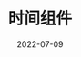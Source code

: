 ﻿---
title: 时间组件
date: 2022-07-09
sidebar: 'auto'
categories:
- 小练习
tags:
- 小练习
- 自定义组件
description: 'https://img-blog.csdnimg.cn/91238e9d94844914879f7a40c2c94826.png'
---
<br><br><br><br>
<template>
  <div class="tm">
    <div class="box box1"></div>
    <div class="box box2"></div>
    <div class="box box3"></div>
    <div class="box box4"></div>
    <div class="box box5"></div>
    <div class="box box6"></div>
    <div class="box box7"></div>
    <div class="box box8"></div>
  </div>
</template>

<script>
import $ from "jquery";
export default {
  data() {
    return {};
  },
  methods: {},
  mounted() {
    
    setInterval(() => {
      // 获取当前时间并保留第一位数字
      let date = new Date();
      let hour_s = parseInt(date.getHours() / 10);
      let hour_g = parseInt(date.getHours() % 10);
      let minute_s = parseInt(date.getMinutes() / 10);
      let minute_g = parseInt(date.getMinutes() % 10);
      let second_s = parseInt(date.getSeconds() / 10);
      let second_g = parseInt(date.getSeconds() % 10);
      //判断赋值
      switch (hour_s) {
        case 0:
          $(".box1").addClass("r0");
          $(".box1").removeClass("r1");
          $(".box1").removeClass("r2");
          break;
        case 1:
          $(".box1").addClass("r1");
          $(".box1").removeClass("r0");
          $(".box1").removeClass("r2");
          break;
        case 2:
          $(".box1").addClass("r2");
          $(".box1").removeClass("r0");
          $(".box1").removeClass("r1");
          break;
      }
      switch (hour_g) {
        case 0:
          $(".box2").addClass("r0");
          $(".box2").removeClass("r1");
          $(".box2").removeClass("r2");
          $(".box2").removeClass("r3");
          $(".box2").removeClass("r4");
          $(".box2").removeClass("r5");
          $(".box2").removeClass("r6");
          $(".box2").removeClass("r7");
          $(".box2").removeClass("r8");
          $(".box2").removeClass("r9");
          break;
        case 1:
          $(".box2").addClass("r1");
          $(".box2").removeClass("r0");
          $(".box2").removeClass("r2");
          $(".box2").removeClass("r3");
          $(".box2").removeClass("r4");
          $(".box2").removeClass("r5");
          $(".box2").removeClass("r6");
          $(".box2").removeClass("r7");
          $(".box2").removeClass("r8");
          $(".box2").removeClass("r9");
          break;
        case 2:
          $(".box2").addClass("r2");
          $(".box2").removeClass("r1");
          $(".box2").removeClass("r0");
          $(".box2").removeClass("r3");
          $(".box2").removeClass("r4");
          $(".box2").removeClass("r5");
          $(".box2").removeClass("r6");
          $(".box2").removeClass("r7");
          $(".box2").removeClass("r8");
          $(".box2").removeClass("r9");
          break;
        case 3:
          $(".box2").addClass("r3");
          $(".box2").removeClass("r1");
          $(".box2").removeClass("r2");
          $(".box2").removeClass("r0");
          $(".box2").removeClass("r4");
          $(".box2").removeClass("r5");
          $(".box2").removeClass("r6");
          $(".box2").removeClass("r7");
          $(".box2").removeClass("r8");
          $(".box2").removeClass("r9");
          break;
        case 4:
          $(".box2").addClass("r4");
          $(".box2").removeClass("r1");
          $(".box2").removeClass("r2");
          $(".box2").removeClass("r3");
          $(".box2").removeClass("r0");
          $(".box2").removeClass("r5");
          $(".box2").removeClass("r6");
          $(".box2").removeClass("r7");
          $(".box2").removeClass("r8");
          $(".box2").removeClass("r9");
          break;
        case 5:
          $(".box2").addClass("r5");
          $(".box2").removeClass("r1");
          $(".box2").removeClass("r2");
          $(".box2").removeClass("r3");
          $(".box2").removeClass("r4");
          $(".box2").removeClass("r0");
          $(".box2").removeClass("r6");
          $(".box2").removeClass("r7");
          $(".box2").removeClass("r8");
          $(".box2").removeClass("r9");
          break;
        case 6:
          $(".box2").addClass("r6");
          $(".box2").removeClass("r1");
          $(".box2").removeClass("r2");
          $(".box2").removeClass("r3");
          $(".box2").removeClass("r4");
          $(".box2").removeClass("r5");
          $(".box2").removeClass("r0");
          $(".box2").removeClass("r7");
          $(".box2").removeClass("r8");
          $(".box2").removeClass("r9");
          break;
        case 7:
          $(".box2").addClass("r7");
          $(".box2").removeClass("r1");
          $(".box2").removeClass("r2");
          $(".box2").removeClass("r3");
          $(".box2").removeClass("r4");
          $(".box2").removeClass("r5");
          $(".box2").removeClass("r6");
          $(".box2").removeClass("r0");
          $(".box2").removeClass("r8");
          $(".box2").removeClass("r9");
          break;
        case 8:
          $(".box2").addClass("r8");
          $(".box2").removeClass("r1");
          $(".box2").removeClass("r2");
          $(".box2").removeClass("r3");
          $(".box2").removeClass("r4");
          $(".box2").removeClass("r5");
          $(".box2").removeClass("r6");
          $(".box2").removeClass("r7");
          $(".box2").removeClass("r0");
          $(".box2").removeClass("r9");
          break;
        case 9:
          $(".box2").addClass("r9");
          $(".box2").removeClass("r1");
          $(".box2").removeClass("r2");
          $(".box2").removeClass("r3");
          $(".box2").removeClass("r4");
          $(".box2").removeClass("r5");
          $(".box2").removeClass("r6");
          $(".box2").removeClass("r7");
          $(".box2").removeClass("r8");
          $(".box2").removeClass("r0");
          break;
      }
      switch (minute_s) {
        case 0:
          $(".box4").addClass("r0");
          $(".box4").removeClass("r1");
          $(".box4").removeClass("r2");
          $(".box4").removeClass("r3");
          $(".box4").removeClass("r4");
          $(".box4").removeClass("r5");
          break;
        case 1:
          $(".box4").addClass("r1");
          $(".box4").removeClass("r0");
          $(".box4").removeClass("r2");
          $(".box4").removeClass("r3");
          $(".box4").removeClass("r4");
          $(".box4").removeClass("r5");
          break;
        case 2:
          $(".box4").addClass("r2");
          $(".box4").removeClass("r1");
          $(".box4").removeClass("r0");
          $(".box4").removeClass("r3");
          $(".box4").removeClass("r4");
          $(".box4").removeClass("r5");
          break;
        case 3:
          $(".box4").addClass("r3");
          $(".box4").removeClass("r1");
          $(".box4").removeClass("r2");
          $(".box4").removeClass("r0");
          $(".box4").removeClass("r4");
          $(".box4").removeClass("r5");
          break;
        case 4:
          $(".box4").addClass("r4");
          $(".box4").removeClass("r1");
          $(".box4").removeClass("r2");
          $(".box4").removeClass("r3");
          $(".box4").removeClass("r0");
          $(".box4").removeClass("r5");
          break;
        case 5:
          $(".box4").addClass("r5");
          $(".box4").removeClass("r1");
          $(".box4").removeClass("r2");
          $(".box4").removeClass("r3");
          $(".box4").removeClass("r4");
          $(".box4").removeClass("r0");
          break;
      }
      switch (minute_g) {
        case 0:
          $(".box5").addClass("r0");
          $(".box5").removeClass("r1");
          $(".box5").removeClass("r2");
          $(".box5").removeClass("r3");
          $(".box5").removeClass("r4");
          $(".box5").removeClass("r5");
          $(".box5").removeClass("r6");
          $(".box5").removeClass("r7");
          $(".box5").removeClass("r8");
          $(".box5").removeClass("r9");
          break;
        case 1:
          $(".box5").addClass("r1");
          $(".box5").removeClass("r0");
          $(".box5").removeClass("r2");
          $(".box5").removeClass("r3");
          $(".box5").removeClass("r4");
          $(".box5").removeClass("r5");
          $(".box5").removeClass("r6");
          $(".box5").removeClass("r7");
          $(".box5").removeClass("r8");
          $(".box5").removeClass("r9");
          break;
        case 2:
          $(".box5").addClass("r2");
          $(".box5").removeClass("r1");
          $(".box5").removeClass("r0");
          $(".box5").removeClass("r3");
          $(".box5").removeClass("r4");
          $(".box5").removeClass("r5");
          $(".box5").removeClass("r6");
          $(".box5").removeClass("r7");
          $(".box5").removeClass("r8");
          $(".box5").removeClass("r9");
          break;
        case 3:
          $(".box5").addClass("r3");
          $(".box5").removeClass("r1");
          $(".box5").removeClass("r2");
          $(".box5").removeClass("r0");
          $(".box5").removeClass("r4");
          $(".box5").removeClass("r5");
          $(".box5").removeClass("r6");
          $(".box5").removeClass("r7");
          $(".box5").removeClass("r8");
          $(".box5").removeClass("r9");
          break;
        case 4:
          $(".box5").addClass("r4");
          $(".box5").removeClass("r1");
          $(".box5").removeClass("r2");
          $(".box5").removeClass("r3");
          $(".box5").removeClass("r0");
          $(".box5").removeClass("r5");
          $(".box5").removeClass("r6");
          $(".box5").removeClass("r7");
          $(".box5").removeClass("r8");
          $(".box5").removeClass("r9");
          break;
        case 5:
          $(".box5").addClass("r5");
          $(".box5").removeClass("r1");
          $(".box5").removeClass("r2");
          $(".box5").removeClass("r3");
          $(".box5").removeClass("r4");
          $(".box5").removeClass("r0");
          $(".box5").removeClass("r6");
          $(".box5").removeClass("r7");
          $(".box5").removeClass("r8");
          $(".box5").removeClass("r9");
          break;
        case 6:
          $(".box5").addClass("r6");
          $(".box5").removeClass("r1");
          $(".box5").removeClass("r2");
          $(".box5").removeClass("r3");
          $(".box5").removeClass("r4");
          $(".box5").removeClass("r5");
          $(".box5").removeClass("r0");
          $(".box5").removeClass("r7");
          $(".box5").removeClass("r8");
          $(".box5").removeClass("r9");
          break;
        case 7:
          $(".box5").addClass("r7");
          $(".box5").removeClass("r1");
          $(".box5").removeClass("r2");
          $(".box5").removeClass("r3");
          $(".box5").removeClass("r4");
          $(".box5").removeClass("r5");
          $(".box5").removeClass("r6");
          $(".box5").removeClass("r0");
          $(".box5").removeClass("r8");
          $(".box5").removeClass("r9");
          break;
        case 8:
          $(".box5").addClass("r8");
          $(".box5").removeClass("r1");
          $(".box5").removeClass("r2");
          $(".box5").removeClass("r3");
          $(".box5").removeClass("r4");
          $(".box5").removeClass("r5");
          $(".box5").removeClass("r6");
          $(".box5").removeClass("r7");
          $(".box5").removeClass("r0");
          $(".box5").removeClass("r9");
          break;
        case 9:
          $(".box5").addClass("r9");
          $(".box5").removeClass("r1");
          $(".box5").removeClass("r2");
          $(".box5").removeClass("r3");
          $(".box5").removeClass("r4");
          $(".box5").removeClass("r5");
          $(".box5").removeClass("r6");
          $(".box5").removeClass("r7");
          $(".box5").removeClass("r8");
          $(".box5").removeClass("r0");
          break;
      }
      switch (second_s) {
        case 0:
          $(".box7").addClass("r0");
          $(".box7").removeClass("r1");
          $(".box7").removeClass("r2");
          $(".box7").removeClass("r3");
          $(".box7").removeClass("r4");
          $(".box7").removeClass("r5");
          break;
        case 1:
          $(".box7").addClass("r1");
          $(".box7").removeClass("r0");
          $(".box7").removeClass("r2");
          $(".box7").removeClass("r3");
          $(".box7").removeClass("r4");
          $(".box7").removeClass("r5");
          break;
        case 2:
          $(".box7").addClass("r2");
          $(".box7").removeClass("r1");
          $(".box7").removeClass("r0");
          $(".box7").removeClass("r3");
          $(".box7").removeClass("r4");
          $(".box7").removeClass("r5");
          break;
        case 3:
          $(".box7").addClass("r3");
          $(".box7").removeClass("r1");
          $(".box7").removeClass("r2");
          $(".box7").removeClass("r0");
          $(".box7").removeClass("r4");
          $(".box7").removeClass("r5");
          break;
        case 4:
          $(".box7").addClass("r4");
          $(".box7").removeClass("r1");
          $(".box7").removeClass("r2");
          $(".box7").removeClass("r3");
          $(".box7").removeClass("r0");
          $(".box7").removeClass("r5");
          break;
        case 5:
          $(".box7").addClass("r5");
          $(".box7").removeClass("r1");
          $(".box7").removeClass("r2");
          $(".box7").removeClass("r3");
          $(".box7").removeClass("r4");
          $(".box7").removeClass("r0");
          break;
      }
      switch (second_g) {
        case 0:
          $(".box8").addClass("r0");
          $(".box8").removeClass("r1");
          $(".box8").removeClass("r2");
          $(".box8").removeClass("r3");
          $(".box8").removeClass("r4");
          $(".box8").removeClass("r5");
          $(".box8").removeClass("r6");
          $(".box8").removeClass("r7");
          $(".box8").removeClass("r8");
          $(".box8").removeClass("r9");
          break;
        case 1:
          $(".box8").addClass("r1");
          $(".box8").removeClass("r0");
          $(".box8").removeClass("r2");
          $(".box8").removeClass("r3");
          $(".box8").removeClass("r4");
          $(".box8").removeClass("r5");
          $(".box8").removeClass("r6");
          $(".box8").removeClass("r7");
          $(".box8").removeClass("r8");
          $(".box8").removeClass("r9");
          break;
        case 2:
          $(".box8").addClass("r2");
          $(".box8").removeClass("r1");
          $(".box8").removeClass("r0");
          $(".box8").removeClass("r3");
          $(".box8").removeClass("r4");
          $(".box8").removeClass("r5");
          $(".box8").removeClass("r6");
          $(".box8").removeClass("r7");
          $(".box8").removeClass("r8");
          $(".box8").removeClass("r9");
          break;
        case 3:
          $(".box8").addClass("r3");
          $(".box8").removeClass("r1");
          $(".box8").removeClass("r2");
          $(".box8").removeClass("r0");
          $(".box8").removeClass("r4");
          $(".box8").removeClass("r5");
          $(".box8").removeClass("r6");
          $(".box8").removeClass("r7");
          $(".box8").removeClass("r8");
          $(".box8").removeClass("r9");
          break;
        case 4:
          $(".box8").addClass("r4");
          $(".box8").removeClass("r1");
          $(".box8").removeClass("r2");
          $(".box8").removeClass("r3");
          $(".box8").removeClass("r0");
          $(".box8").removeClass("r5");
          $(".box8").removeClass("r6");
          $(".box8").removeClass("r7");
          $(".box8").removeClass("r8");
          $(".box8").removeClass("r9");
          break;
        case 5:
          $(".box8").addClass("r5");
          $(".box8").removeClass("r1");
          $(".box8").removeClass("r2");
          $(".box8").removeClass("r3");
          $(".box8").removeClass("r4");
          $(".box8").removeClass("r0");
          $(".box8").removeClass("r6");
          $(".box8").removeClass("r7");
          $(".box8").removeClass("r8");
          $(".box8").removeClass("r9");
          break;
        case 6:
          $(".box8").addClass("r6");
          $(".box8").removeClass("r1");
          $(".box8").removeClass("r2");
          $(".box8").removeClass("r3");
          $(".box8").removeClass("r4");
          $(".box8").removeClass("r5");
          $(".box8").removeClass("r0");
          $(".box8").removeClass("r7");
          $(".box8").removeClass("r8");
          $(".box8").removeClass("r9");
          break;
        case 7:
          $(".box8").addClass("r7");
          $(".box8").removeClass("r1");
          $(".box8").removeClass("r2");
          $(".box8").removeClass("r3");
          $(".box8").removeClass("r4");
          $(".box8").removeClass("r5");
          $(".box8").removeClass("r6");
          $(".box8").removeClass("r0");
          $(".box8").removeClass("r8");
          $(".box8").removeClass("r9");
          break;
        case 8:
          $(".box8").addClass("r8");
          $(".box8").removeClass("r1");
          $(".box8").removeClass("r2");
          $(".box8").removeClass("r3");
          $(".box8").removeClass("r4");
          $(".box8").removeClass("r5");
          $(".box8").removeClass("r6");
          $(".box8").removeClass("r7");
          $(".box8").removeClass("r0");
          $(".box8").removeClass("r9");
          break;
        case 9:
          $(".box8").addClass("r9");
          $(".box8").removeClass("r1");
          $(".box8").removeClass("r2");
          $(".box8").removeClass("r3");
          $(".box8").removeClass("r4");
          $(".box8").removeClass("r5");
          $(".box8").removeClass("r6");
          $(".box8").removeClass("r7");
          $(".box8").removeClass("r8");
          $(".box8").removeClass("r0");
          break;
      }
    }, 100);
  },
};
</script>

<style scoped>
.tm {
  position: absolute;
  left: -50px;
  bottom: -300px;
  width: 1000px;
  height: 300px;
  display: flex;
  justify-content: center;
  align-items: center;
}
.box {
  width: 100px;
  height: 300px;
  background: #000;
}
.box1 {
  box-shadow: -20px 0px 30px rgb(0, 0, 0);
  background: url("../../.vuepress/public/img/0.png");
  background-size: cover;
}
.box2 {
  background: url("../../.vuepress/public/img/0.png");
  background-size: cover;
}
.box3 {
  background: url("../../.vuepress/public/img/10.png");
  background-size: cover;
  position: relative;
}
.box3::after{
    content: '';
    position: absolute;
    width: 100%;
    height: 100%;
    background: url('../../.vuepress/public/img/101.png');
    background-size: cover;
    animation: fade 1s infinite alternate linear;
}
.box4 {
  background: url("../../.vuepress/public/img/0.png");
  background-size: cover;
}
.box5 {
  background: url("../../.vuepress/public/img/0.png");
  background-size: cover;
}
.box6 {
  background: url("../../.vuepress/public/img/10.png");
  background-size: cover;
  position: relative;
}
.box6::after{
    content: '';
    position: absolute;
    width: 100%;
    height: 100%;
    background: url('../../.vuepress/public/img/101.png');
    background-size: cover;
    animation: fade 1s infinite alternate linear;
}
.box7 {
  background: url("../../.vuepress/public/img/0.png");
  background-size: cover;
}
.box8 {
  box-shadow: 20px 0px 30px rgb(0, 0, 0);
  background: url("../../.vuepress/public/img/0.png");
  background-size: cover;
}
@keyframes fade {
    0%{
        opacity: 1;
    }
    100%{
        opacity: 0.2;
    }
}
@media screen and (max-width: 1000px){
.tm {
  width: 500px;
  height: 150px;
}
.box {
  width: 50px;
  height: 150px;
  background: #000;
}
}

/**jq */
.r0 {
  background: url("../../.vuepress/public/img/0.png");
  background-size: cover;
}
.r1 {
  background: url("../../.vuepress/public/img/1.png");
  background-size: cover;
}
.r2 {
  background: url("../../.vuepress/public/img/2.png");
  background-size: cover;
}
.r3 {
  background: url("../../.vuepress/public/img/3.png");
  background-size: cover;
}
.r4 {
  background: url("../../.vuepress/public/img/4.png");
  background-size: cover;
}
.r5 {
  background: url("../../.vuepress/public/img/5.png");
  background-size: cover;
}
.r6 {
  background: url("../../.vuepress/public/img/6.png");
  background-size: cover;
}
.r7 {
  background: url("../../.vuepress/public/img/7.png");
  background-size: cover;
}
.r8 {
  background: url("../../.vuepress/public/img/8.png");
  background-size: cover;
}
.r9 {
  background: url("../../.vuepress/public/img/9.png");
  background-size: cover;
}
</style>
